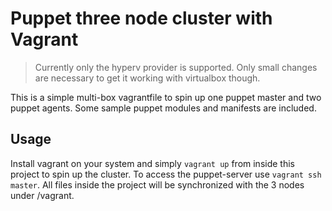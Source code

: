 # Puppet three node cluster with Vagrant 
> Currently only the hyperv provider is supported. Only small changes are necessary to get it working with virtualbox though. 

This is a simple multi-box vagrantfile to spin up one puppet master and two puppet agents. 
Some sample puppet modules and manifests are included.
## Usage 
Install vagrant on your system and simply `vagrant up` from inside this project to spin up the cluster. 
To access the puppet-server use `vagrant ssh master`. All files inside the project will be synchronized with the 3 nodes under /vagrant.
